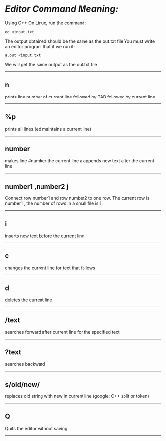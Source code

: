 # ***Editor Command Meaning:***

Using C++
On Linux, run the command:

    ed <input.txt

The output obtained should be the same as the out.txt file
 You must write an editor program that if we run it:

    a.out <input.txt

We will get the same output as the out.txt file
***

## n

 prints line number of current line followed by TAB followed by current line 
***
## %p
prints all lines (ed maintains a current line) 
***
## number
makes line #number the current line a appends new text after the current line
***
## number1 ,number2 j 

Connect row number1 and row number2 to one row.
The current row is number1 , the number of rows in a small file is 1.
 ***
## i
inserts new text before the current line 
***
## c 
changes the current line for text that follows 
***
## d 
deletes the current line 
***
## /text 
searches forward after current line for the specified text 
***
## ?text
 searches backward 
 ***
 ## s/old/new/ 
 replaces old string with new in current line (google: C++ split or token) 
 ***
 ## Q 
 Quits the editor without saving
 ***
